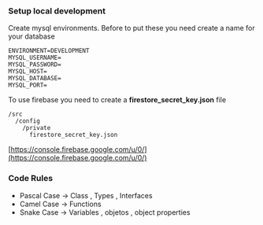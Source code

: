 ### Setup local development

Create mysql environments.
Before to put these you need create a name for your database

```
ENVIRONMENT=DEVELOPMENT
MYSQL_USERNAME=
MYSQL_PASSWORD=
MYSQL_HOST=
MYSQL_DATABASE=
MYSQL_PORT=

```

To use firebase you need to create a **firestore_secret_key.json** file

```
/src
  /config
    /private
      firestore_secret_key.json
```

[https://console.firebase.google.com/u/0/](https://console.firebase.google.com/u/0/)

### Code Rules

- Pascal Case -> Class , Types , Interfaces
- Camel Case -> Functions
- Snake Case -> Variables , objetos , object properties
